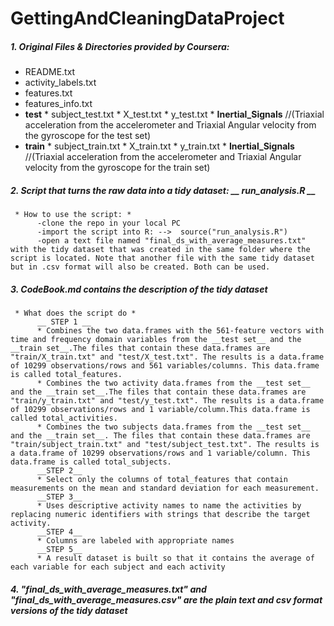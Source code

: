 # GettingAndCleaningDataProject

##### 1. Original Files & Directories provided by Coursera:
* README.txt
* activity_labels.txt
* features.txt
* features_info.txt
* __test__
      * subject_test.txt
      * X_test.txt
      * y_test.txt
      * __Inertial_Signals__ //(Triaxial acceleration from the accelerometer and Triaxial Angular velocity from the gyroscope for the test set)
* __train__
      * subject_train.txt
      * X_train.txt
      * y_train.txt
      * __Inertial_Signals__ //(Triaxial acceleration from the accelerometer and Triaxial Angular velocity from the gyroscope for the train set)
     
##### 2. Script that turns the raw data into a tidy dataset: __ run_analysis.R __
     * How to use the script: *
          -clone the repo in your local PC
          -import the script into R: -->  source("run_analysis.R")
          -open a text file named "final_ds_with_average_measures.txt" with the tidy dataset that was created in the same folder where the script is located. Note that another file with the same tidy dataset but in .csv format will also be created. Both can be used.

##### 3. CodeBook.md contains the description of the tidy dataset
     * What does the script do *
          __ STEP 1 __
          * Combines the two data.frames with the 561-feature vectors with time and frequency domain variables from the __test set__ and the __train set__.The files that contain these data.frames are "train/X_train.txt" and "test/X_test.txt". The results is a data.frame of 10299 observations/rows and 561 variables/columns. This data.frame is called total_features.
          * Combines the two activity data.frames from the __test set__ and the __train set__.The files that contain these data.frames are "train/y_train.txt" and "test/y_test.txt". The results is a data.frame of 10299 observations/rows and 1 variable/column.This data.frame is called total_activities.
          * Combines the two subjects data.frames from the __test set__ and the __train set__. The files that contain these data.frames are "train/subject_train.txt" and "test/subject_test.txt". The results is a data.frame of 10299 observations/rows and 1 variable/column. This data.frame is called total_subjects.
          __STEP 2__
          * Select only the columns of total_features that contain measurements on the mean and standard deviation for each measurement.
          __STEP 3__
          * Uses descriptive activity names to name the activities by replacing numeric identifiers with strings that describe the target activity.
          __STEP 4__
          * Columns are labeled with appropriate names
          __STEP 5__
          * A result dataset is built so that it contains the average of each variable for each subject and each activity
          
          
          
          

##### 4. "final_ds_with_average_measures.txt" and "final_ds_with_average_measures.csv" are the plain text and csv format versions of the tidy dataset
          



